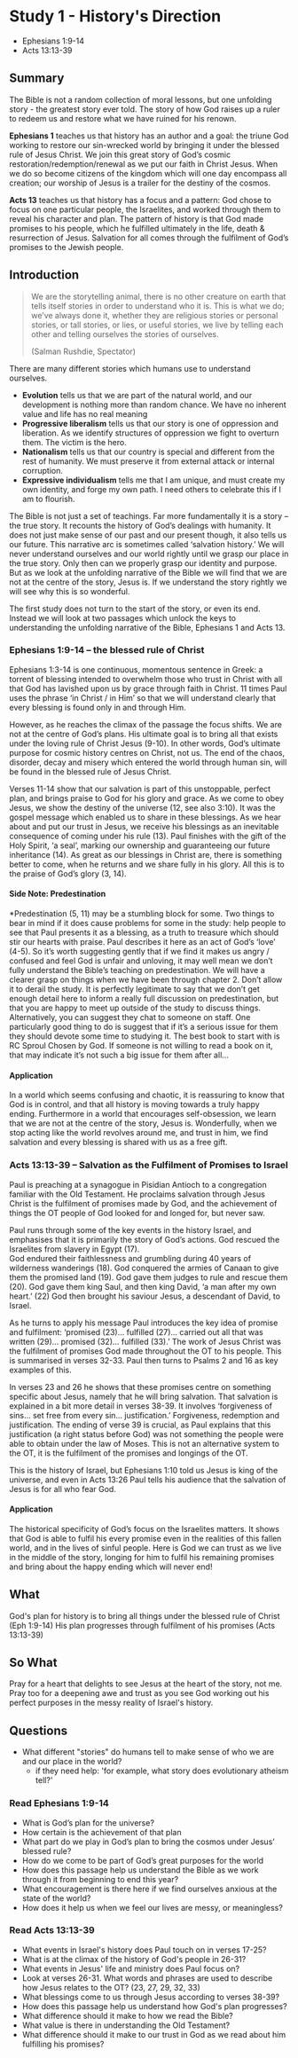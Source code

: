 # Study 1 - History's Direction

- Ephesians 1:9-14
- Acts 13:13-39

## Summary

The Bible is not a random collection of moral lessons, but one unfolding story - the greatest story ever told. The story of how God raises up a ruler to redeem us and restore what we have ruined for his renown.

**Ephesians 1** teaches us that history has an author and a goal: the triune God working to restore our sin-wrecked world by bringing it under the blessed rule of Jesus Christ. We join this great story of God’s cosmic restoration/redemption/renewal as we put our faith in Christ Jesus. When we do so become citizens of the kingdom which will one day encompass all creation; our worship of Jesus is a trailer for the destiny of the cosmos.

**Acts 13** teaches us that history has a focus and a pattern: God chose to focus on one particular people, the Israelites, and worked through them to reveal his character and plan. The pattern of history is that God made promises to his people, which he fulfilled ultimately in the life, death & resurrection of Jesus. Salvation for all comes through the fulfilment of God’s promises to the Jewish people.

## Introduction

> We are the storytelling animal, there is no other creature on earth that tells itself stories in order to understand who it is.
> This is what we do; we’ve always done it, whether they are religious stories or personal stories, or tall stories, or lies, or useful stories, we live by telling each other and telling ourselves the stories of ourselves.
>
> (Salman Rushdie, Spectator)

There are many different stories which humans use to understand ourselves.

- **Evolution** tells us that we are part of the natural world, and our development is nothing more than random chance. We have no inherent value and life has no real meaning
- **Progressive liberalism** tells us that our story is one of oppression and liberation. As we identify structures of oppression we fight to overturn them. The victim is the hero.
- **Nationalism** tells us that our country is special and different from the rest of humanity. We must preserve it from external attack or internal corruption.
- **Expressive individualism** tells me that I am unique, and must create my own identity, and forge my own path. I need others to celebrate this if I am to flourish.

The Bible is not just a set of teachings. Far more fundamentally it is a story – the true story. It recounts the history of God’s dealings with humanity. It does not just make sense of our past and our present though, it also tells us our future. This narrative arc is sometimes called ‘salvation history.’ We will never understand ourselves and our world rightly until we grasp our place in the true story. Only then can we properly grasp our identity and purpose. But as we look at the unfolding narrative of the Bible we will find that we are not at the centre of the story, Jesus is. If we understand the story rightly we will see why this is so wonderful.

The first study does not turn to the start of the story, or even its end. Instead we will look at two passages which unlock the keys to understanding the unfolding narrative of the Bible, Ephesians 1 and Acts 13.

### Ephesians 1:9-14 – the blessed rule of Christ

Ephesians 1:3-14 is one continuous, momentous sentence in Greek: a torrent of blessing intended to overwhelm those who trust in Christ with all that God has lavished upon us by grace through faith in Christ. 11 times Paul uses the phrase ‘in Christ / in Him’ so that we will understand clearly that every blessing is found only in and through Him.

However, as he reaches the climax of the passage the focus shifts. We are not at the centre of God’s plans. His ultimate goal is to bring all that exists under the loving rule of Christ Jesus (9-10). In other words, God’s ultimate purpose for cosmic history centres on Christ, not us. The end of the chaos, disorder, decay and misery which entered the world through human sin, will be found in the blessed rule of Jesus Christ.

Verses 11-14 show that our salvation is part of this unstoppable, perfect plan, and brings praise to God for his glory and grace. As we come to obey Jesus, we show the destiny of the universe (12, see also 3:10). It was the gospel message which enabled us to share in these blessings. As we hear about and put our trust in Jesus, we receive his blessings as an inevitable consequence of coming under his rule (13). Paul finishes with the gift of the Holy Spirit, ‘a seal’, marking our ownership and guaranteeing our future inheritance (14). As great as our blessings in Christ are, there is something better to come, when he returns and we share fully in his glory. All this is to the praise of God’s glory (3, 14).

#### Side Note: Predestination

\*Predestination (5, 11) may be a stumbling block for some. Two things to bear in mind if it does cause problems for some in the study:
help people to see that Paul presents it as a blessing, as a truth to treasure which should stir our hearts with praise. Paul describes it here as an act of God’s ‘love’ (4-5). So it’s worth suggesting gently that if we find it makes us angry / confused and feel God is unfair and unloving, it may well mean we don’t fully understand the Bible’s teaching on predestination. We will have a clearer grasp on things when we have been through chapter 2.
Don’t allow it to derail the study. It is perfectly legitimate to say that we don’t get enough detail here to inform a really full discussion on predestination, but that you are happy to meet up outside of the study to discuss things. Alternatively, you can suggest they chat to someone on staff. One particularly good thing to do is suggest that if it’s a serious issue for them they should devote some time to studying it. The best book to start with is RC Sproul Chosen by God. If someone is not willing to read a book on it, that may indicate it’s not such a big issue for them after all…

#### Application

In a world which seems confusing and chaotic, it is reassuring to know that God is in control, and that all history is moving towards a truly happy ending. Furthermore in a world that encourages self-obsession, we learn that we are not at the centre of the story, Jesus is. Wonderfully, when we stop acting like the world revolves around me, and trust in him, we find salvation and every blessing is shared with us as a free gift.

### Acts 13:13-39 – Salvation as the Fulfilment of Promises to Israel

Paul is preaching at a synagogue in Pisidian Antioch to a congregation familiar with the Old Testament. He proclaims salvation through Jesus Christ is the fulfilment of promises made by God, and the achievement of things the OT people of God looked for and longed for, but never saw.

Paul runs through some of the key events in the history Israel, and emphasises that it is primarily the story of God’s actions.
God rescued the Israelites from slavery in Egypt (17).\
God endured their faithlessness and grumbling during 40 years of wilderness wanderings (18).
God conquered the armies of Canaan to give them the promised land (19).
God gave them judges to rule and rescue them (20).
God gave them king Saul, and then king David, ‘a man after my own heart.’ (22)
God then brought his saviour Jesus, a descendant of David, to Israel.

As he turns to apply his message Paul introduces the key idea of promise and fulfilment: ‘promised (23)… fulfilled (27)… carried out all that was written (29)… promised (32)… fulfilled (33).’ The work of Jesus Christ was the fulfilment of promises God made throughout the OT to his people. This is summarised in verses 32-33. Paul then turns to Psalms 2 and 16 as key examples of this.

In verses 23 and 26 he shows that these promises centre on something specific about Jesus, namely that he will bring salvation. That salvation is explained in a bit more detail in verses 38-39. It involves ‘forgiveness of sins… set free from every sin… justification.’ Forgiveness, redemption and justification. The ending of verse 39 is crucial, as Paul explains that this justification (a right status before God) was not something the people were able to obtain under the law of Moses. This is not an alternative system to the OT, it is the fulfilment of the promises and longings of the OT.

This is the history of Israel, but Ephesians 1:10 told us Jesus is king of the universe, and even in Acts 13:26 Paul tells his audience that the salvation of Jesus is for all who fear God.

#### Application

The historical specificity of God’s focus on the Israelites matters. It shows that God is able to fulfil his every promise even in the realities of this fallen world, and in the lives of sinful people. Here is God we can trust as we live in the middle of the story, longing for him to fulfil his remaining promises and bring about the happy ending which will never end!

## What

God's plan for history is to bring all things under the blessed rule of Christ (Eph 1:9-14) His plan progresses through fulfilment of his promises (Acts 13:13-39)

## So What

Pray for a heart that delights to see Jesus at the heart of the story, not me. Pray too for a deepening awe and trust as you see God working out his perfect purposes in the messy reality of Israel's history.

## Questions

- What different "stories" do humans tell to make sense of who we are and our place in the world?
  - if they need help: 'for example, what story does evolutionary atheism tell?'

### Read Ephesians 1:9-14

- What is God’s plan for the universe?
- How certain is the achievement of that plan
- What part do we play in God’s plan to bring the cosmos under Jesus’ blessed rule?
- How do we come to be part of God’s great purposes for the world
- How does this passage help us understand the Bible as we work through it from beginning to end this year?
- What encouragement is there here if we find ourselves anxious at the state of the world?
- How does it help us when we feel our lives are messy, or meaningless?

### Read Acts 13:13-39

- What events in Israel's history does Paul touch on in verses 17-25?
- What is at the climax of the history of God's people in 26-31?
- What events in Jesus' life and ministry does Paul focus on?
- Look at verses 26-31. What words and phrases are used to describe how Jesus relates to the OT? (23, 27, 29, 32, 33)
- What blessings come to us through Jesus according to verses 38-39?
- How does this passage help us understand how God's plan progresses?
- What difference should it make to how we read the Bible?
- What value is there in understanding the Old Testament?
- What difference should it make to our trust in God as we read about him fulfilling his promises?